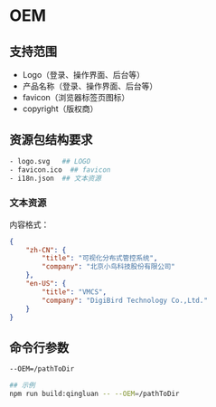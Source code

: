 # OEM

## 支持范围

- Logo（登录、操作界面、后台等）
- 产品名称（登录、操作界面、后台等）
- favicon（浏览器标签页图标）
- copyright（版权商）

## 资源包结构要求

```bash
- logo.svg   ## LOGO
- favicon.ico  ## favicon
- i18n.json  ## 文本资源
```

### 文本资源

内容格式：

```json
{
    "zh-CN": {
        "title": "可视化分布式管控系统",
        "company": "北京小鸟科技股份有限公司"
    },
    "en-US": {
        "title": "VMCS",
        "company": "DigiBird Technology Co.,Ltd."
    }
}
```

## 命令行参数

```bash
--OEM=/pathToDir

## 示例
npm run build:qingluan -- --OEM=/pathToDir
```
